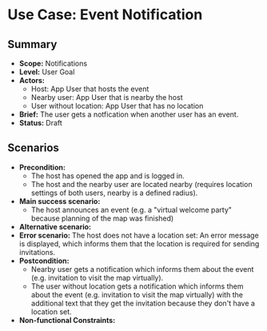 # Use Case: Event Notification

## Summary

- **Scope:** Notifications
- **Level:** User Goal
- **Actors:**
  - Host: App User that hosts the event
  - Nearby user: App User that is nearby the host
  - User without location: App User that has no location
- **Brief:** The user gets a notfication when another user has an event.
- **Status:** Draft

## Scenarios

- **Precondition:**
  - The host has opened the app and is logged in.
  - The host and the nearby user are located nearby (requires location settings of both users, nearby is a defined radius).
- **Main success scenario:**
  - The host announces an event (e.g. a "virtual welcome party" because planning of the map was finished)
- **Alternative scenario:**
- **Error scenario:**
  The host does not have a location set: An error message is displayed,
  which informs them that the location is required for sending invitations.
- **Postcondition:**
  - Nearby user gets a notification which informs them about the event (e.g. invitation to visit the map virtually).
  - The user without location gets a notification which informs them about the event (e.g. invitation to visit the map virtually)
    with the additional text that they get the invitation because they don't have a location set.
- **Non-functional Constraints:**
